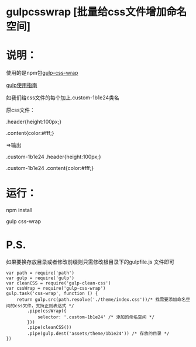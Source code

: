 # gulpcsswrap [批量给css文件增加命名空间]
# 说明：

使用的是npm包[gulp-css-wrap](https://npm.taobao.org/package/gulp-css-wrap)

[gulp使用指南](http://www.gulpjs.com.cn/docs/getting-started/)

如我们给css文件的每个加上.custom-1b1e24类名

原css文件：

.header{height:100px;}

.content{color:#fff;}

=>输出 

.custom-1b1e24 .header{height:100px;}

.custom-1b1e24 .content{color:#fff;}

# 运行：
npm install

gulp css-wrap

# P.S.

如果要换存放目录或者修改前缀则只需修改根目录下的gulpfile.js 文件即可

```
var path = require('path')
var gulp = require('gulp')
var cleanCSS = require('gulp-clean-css')
var cssWrap = require('gulp-css-wrap')
gulp.task('css-wrap', function () {
	return gulp.src(path.resolve('./theme/index.css'))/* 找需要添加命名空间的css文件，支持正则表达式 */
		.pipe(cssWrap({
			selector: '.custom-1b1e24' /* 添加的命名空间 */
		}))
		.pipe(cleanCSS())
		.pipe(gulp.dest('assets/theme/1b1e24')) /* 存放的目录 */
})
```

